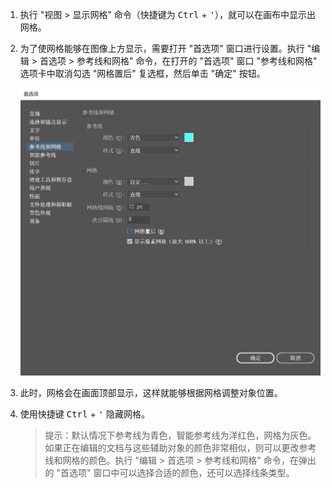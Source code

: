 1. 执行 "视图 > 显示网格" 命令（快捷键为 <kbd>Ctrl</kbd> + <kbd>'</kbd>），就可以在画布中显示出网格。

2. 为了使网格能够在图像上方显示，需要打开 "首选项" 窗口进行设置。执行 "编辑 > 首选项 > 参考线和网格" 命令，在打开的 "首选项" 窗口 "参考线和网格" 选项卡中取消勾选 "网格置后" 复选框，然后单击 "确定" 按钮。

   <img src="./images/02.png" alt="02" style="zoom:50%;" />

3. 此时，网格会在画面顶部显示，这样就能够根据网格调整对象位置。

4. 使用快捷键 <kbd>Ctrl</kbd> + <kbd>'</kbd> 隐藏网格。

   > 提示：默认情况下参考线为青色，智能参考线为洋红色，网格为灰色。如果正在编辑的文档与这些辅助对象的颜色非常相似，则可以更改参考线和网格的颜色。执行 "编辑 > 首选项 > 参考线和网格" 命令，在弹出的 "首选项" 窗口中可以选择合适的颜色，还可以选择线条类型。